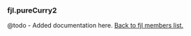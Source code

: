 ### fjl.pureCurry2
@todo - Added documentation here.
[Back to fjl members list.](#fjl-members-list)
